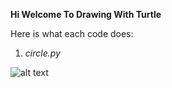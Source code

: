 <b>Hi Welcome To Drawing With Turtle</b>

Here is what each code does:
1) _circle.py_

![alt text](./Turtle-Drawings/circles.png?raw=true)
